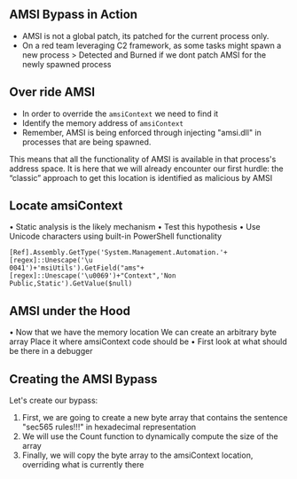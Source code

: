 
## AMSI Bypass in Action	
- AMSI is not a global patch, its patched for the current process only. 
- On a red team leveraging C2 framework, as some tasks might spawn a new process > Detected and Burned if we dont patch AMSI for the newly spawned process
## Over ride AMSI 
- In order to override the `amsiContext` we need to find it
- Identify the memory address of `amsiContext`
- Remember, AMSI is being enforced through injecting "amsi.dll" in processes that are being spawned.

This means that all the functionality of AMSI is available in that process's address space. It is here that we will already encounter our first hurdle: the “classic” approach to get this location is identified as malicious by AMSI

## Locate amsiContext
• Static analysis is the likely mechanism
• Test this hypothesis
• Use Unicode characters using built-in PowerShell functionality
```
[Ref].Assembly.GetType('System.Management.Automation.'+[regex]::Unescape('\u
0041')+'msiUtils').GetField("ams"+[regex]::Unescape('\u0069')+"Context",'Non
Public,Static').GetValue($null)
```

## AMSI under the Hood
• Now that we have the memory location
	We can create an arbitrary byte array
	Place it where amsiContext code should be
• First look at what should be there in a debugger

## Creating the AMSI Bypass
Let's create our bypass:
1. First, we are going to create a new byte array that contains the sentence "sec565 rules!!!" in hexadecimal representation
2. We will use the Count function to dynamically compute the size of the array
3. Finally, we will copy the byte array to the amsiContext location, overriding what is currently there

